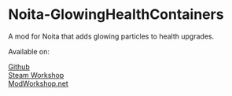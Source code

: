 # Noita-GlowingHealthContainers
A mod for Noita that adds glowing particles to health upgrades.

Available on:

[Github](https://github.com/XDelta/Noita-GlowingHealthContainers/)<br>
[Steam Workshop](https://steamcommunity.com/sharedfiles/filedetails/?id=2907391067)<br>
[ModWorkshop.net](https://modworkshop.net/mod/40733)
